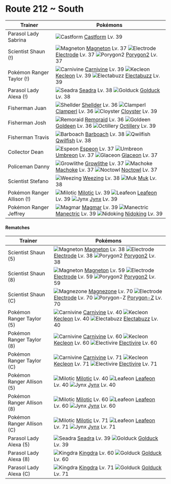 # Route 212 ~ South

Trainer                    | Pokémons
---                        | ---
Parasol Lady Sabrina       | ![][351]  [Castform] Lv. 39
Scientist Shaun (!)        | ![][082]  [Magneton] Lv. 37  ![][101]  [Electrode] Lv. 37  ![][233]  [Porygon2] Lv. 37
Pokémon Ranger Taylor (!)  | ![][455]  [Carnivine] Lv. 39  ![][352]  [Kecleon] Lv. 39  ![][125]  [Electabuzz] Lv. 39
Parasol Lady Alexa (!)     | ![][117]  [Seadra] Lv. 38  ![][055]  [Golduck] Lv. 38
Fisherman Juan             | ![][090]  [Shellder] Lv. 36  ![][366]  [Clamperl] Lv. 36  ![][091]  [Cloyster] Lv. 39
Fisherman Josh             | ![][223]  [Remoraid] Lv. 36  ![][118]  [Goldeen] Lv. 36  ![][224]  [Octillery] Lv. 39
Fisherman Travis           | ![][339]  [Barboach] Lv. 38  ![][211]  [Qwilfish] Lv. 38
Collector Dean             | ![][196]  [Espeon] Lv. 37  ![][197]  [Umbreon] Lv. 37  ![][471]  [Glaceon] Lv. 37
Policeman Danny            | ![][058]  [Growlithe] Lv. 37  ![][067]  [Machoke] Lv. 37  ![][164]  [Noctowl] Lv. 37
Scientist Stefano          | ![][110]  [Weezing] Lv. 38  ![][089]  [Muk] Lv. 38
Pokémon Ranger Allison (!) | ![][350]  [Milotic] Lv. 39  ![][470]  [Leafeon] Lv. 39  ![][124]  [Jynx] Lv. 39
Pokémon Ranger Jeffrey     | ![][126]  [Magmar] Lv. 39  ![][310]  [Manectric] Lv. 39  ![][034]  [Nidoking] Lv. 39

#### Rematches

Trainer                    | Pokémons
---                        | ---
Scientist Shaun (5)        | ![][082]  [Magneton] Lv. 38  ![][101]  [Electrode] Lv. 38  ![][233]  [Porygon2] Lv. 38
Scientist Shaun (8)        | ![][082]  [Magneton] Lv. 59  ![][101]  [Electrode] Lv. 59  ![][233]  [Porygon2] Lv. 59
Scientist Shaun (C)        | ![][462]  [Magnezone] Lv. 70  ![][101]  [Electrode] Lv. 70  ![][474]  [Porygon-Z] Lv. 70
Pokémon Ranger Taylor (5)  | ![][455]  [Carnivine] Lv. 40  ![][352]  [Kecleon] Lv. 40  ![][125]  [Electabuzz] Lv. 40
Pokémon Ranger Taylor (8)  | ![][455]  [Carnivine] Lv. 60  ![][352]  [Kecleon] Lv. 60  ![][466]  [Electivire] Lv. 60
Pokémon Ranger Taylor (C)  | ![][455]  [Carnivine] Lv. 71  ![][352]  [Kecleon] Lv. 71  ![][466]  [Electivire] Lv. 71
Pokémon Ranger Allison (5) | ![][350]  [Milotic] Lv. 40  ![][470]  [Leafeon] Lv. 40  ![][124]  [Jynx] Lv. 40
Pokémon Ranger Allison (8) | ![][350]  [Milotic] Lv. 60  ![][470]  [Leafeon] Lv. 60  ![][124]  [Jynx] Lv. 60
Pokémon Ranger Allison (C) | ![][350]  [Milotic] Lv. 71  ![][470]  [Leafeon] Lv. 71  ![][124]  [Jynx] Lv. 71
Parasol Lady Alexa (5)     | ![][117]  [Seadra] Lv. 39  ![][055]  [Golduck] Lv. 39
Parasol Lady Alexa (8)     | ![][230]  [Kingdra] Lv. 60  ![][055]  [Golduck] Lv. 60
Parasol Lady Alexa (C)     | ![][230]  [Kingdra] Lv. 71  ![][055]  [Golduck] Lv. 71


[034]: https://raw.githubusercontent.com/PokeAPI/sprites/master/sprites/pokemon/34.png "Nidoking"
[055]: https://raw.githubusercontent.com/PokeAPI/sprites/master/sprites/pokemon/55.png "Golduck"
[058]: https://raw.githubusercontent.com/PokeAPI/sprites/master/sprites/pokemon/58.png "Growlithe"
[067]: https://raw.githubusercontent.com/PokeAPI/sprites/master/sprites/pokemon/67.png "Machoke"
[082]: https://raw.githubusercontent.com/PokeAPI/sprites/master/sprites/pokemon/82.png "Magneton"
[089]: https://raw.githubusercontent.com/PokeAPI/sprites/master/sprites/pokemon/89.png "Muk"
[090]: https://raw.githubusercontent.com/PokeAPI/sprites/master/sprites/pokemon/90.png "Shellder"
[091]: https://raw.githubusercontent.com/PokeAPI/sprites/master/sprites/pokemon/91.png "Cloyster"
[101]: https://raw.githubusercontent.com/PokeAPI/sprites/master/sprites/pokemon/101.png "Electrode"
[110]: https://raw.githubusercontent.com/PokeAPI/sprites/master/sprites/pokemon/110.png "Weezing"
[117]: https://raw.githubusercontent.com/PokeAPI/sprites/master/sprites/pokemon/117.png "Seadra"
[118]: https://raw.githubusercontent.com/PokeAPI/sprites/master/sprites/pokemon/118.png "Goldeen"
[124]: https://raw.githubusercontent.com/PokeAPI/sprites/master/sprites/pokemon/124.png "Jynx"
[125]: https://raw.githubusercontent.com/PokeAPI/sprites/master/sprites/pokemon/125.png "Electabuzz"
[126]: https://raw.githubusercontent.com/PokeAPI/sprites/master/sprites/pokemon/126.png "Magmar"
[164]: https://raw.githubusercontent.com/PokeAPI/sprites/master/sprites/pokemon/164.png "Noctowl"
[196]: https://raw.githubusercontent.com/PokeAPI/sprites/master/sprites/pokemon/196.png "Espeon"
[197]: https://raw.githubusercontent.com/PokeAPI/sprites/master/sprites/pokemon/197.png "Umbreon"
[211]: https://raw.githubusercontent.com/PokeAPI/sprites/master/sprites/pokemon/211.png "Qwilfish"
[223]: https://raw.githubusercontent.com/PokeAPI/sprites/master/sprites/pokemon/223.png "Remoraid"
[224]: https://raw.githubusercontent.com/PokeAPI/sprites/master/sprites/pokemon/224.png "Octillery"
[230]: https://raw.githubusercontent.com/PokeAPI/sprites/master/sprites/pokemon/230.png "Kingdra"
[233]: https://raw.githubusercontent.com/PokeAPI/sprites/master/sprites/pokemon/233.png "Porygon2"
[310]: https://raw.githubusercontent.com/PokeAPI/sprites/master/sprites/pokemon/310.png "Manectric"
[339]: https://raw.githubusercontent.com/PokeAPI/sprites/master/sprites/pokemon/339.png "Barboach"
[350]: https://raw.githubusercontent.com/PokeAPI/sprites/master/sprites/pokemon/350.png "Milotic"
[351]: https://raw.githubusercontent.com/PokeAPI/sprites/master/sprites/pokemon/351.png "Castform"
[352]: https://raw.githubusercontent.com/PokeAPI/sprites/master/sprites/pokemon/352.png "Kecleon"
[366]: https://raw.githubusercontent.com/PokeAPI/sprites/master/sprites/pokemon/366.png "Clamperl"
[455]: https://raw.githubusercontent.com/PokeAPI/sprites/master/sprites/pokemon/455.png "Carnivine"
[462]: https://raw.githubusercontent.com/PokeAPI/sprites/master/sprites/pokemon/462.png "Magnezone"
[466]: https://raw.githubusercontent.com/PokeAPI/sprites/master/sprites/pokemon/466.png "Electivire"
[470]: https://raw.githubusercontent.com/PokeAPI/sprites/master/sprites/pokemon/470.png "Leafeon"
[471]: https://raw.githubusercontent.com/PokeAPI/sprites/master/sprites/pokemon/471.png "Glaceon"
[474]: https://raw.githubusercontent.com/PokeAPI/sprites/master/sprites/pokemon/474.png "Porygon-Z"
[Nidoking]: /pokemon_changes/034.md
[Golduck]: /pokemon_changes/055.md
[Growlithe]: /pokemon_changes/058.md
[Machoke]: /pokemon_changes/067.md
[Magneton]: /pokemon_changes/082.md
[Muk]: /pokemon_changes/089.md
[Shellder]: /pokemon_changes/090.md
[Cloyster]: /pokemon_changes/091.md
[Electrode]: /pokemon_changes/101.md
[Weezing]: /pokemon_changes/110.md
[Seadra]: /pokemon_changes/117.md
[Goldeen]: /pokemon_changes/118.md
[Jynx]: /pokemon_changes/124.md
[Electabuzz]: /pokemon_changes/125.md
[Magmar]: /pokemon_changes/126.md
[Noctowl]: /pokemon_changes/164.md
[Espeon]: /pokemon_changes/196.md
[Umbreon]: /pokemon_changes/197.md
[Qwilfish]: /pokemon_changes/211.md
[Remoraid]: /pokemon_changes/223.md
[Octillery]: /pokemon_changes/224.md
[Kingdra]: /pokemon_changes/230.md
[Porygon2]: /pokemon_changes/233.md
[Manectric]: /pokemon_changes/310.md
[Barboach]: /pokemon_changes/339.md
[Milotic]: /pokemon_changes/350.md
[Castform]: /pokemon_changes/351.md
[Kecleon]: /pokemon_changes/352.md
[Clamperl]: /pokemon_changes/366.md
[Carnivine]: /pokemon_changes/455.md
[Magnezone]: /pokemon_changes/462.md
[Electivire]: /pokemon_changes/466.md
[Leafeon]: /pokemon_changes/470.md
[Glaceon]: /pokemon_changes/471.md
[Porygon-Z]: /pokemon_changes/474.md
